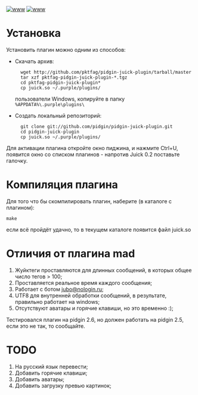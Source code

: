 <meta http-equiv="content-type" content="text/html; charset=utf-8" />

[![www](http://img171.imageshack.us/img171/946/juick.th.png)](http://img171.imageshack.us/img171/946/juick.png)
[![www](http://img38.imageshack.us/img38/3261/jubonologinru.th.png)](http://img38.imageshack.us/img38/3261/jubonologinru.png)


# Установка

Установить плагин можно одним из способов:

- Скачать архив:

        wget http://github.com/pktfag/pidgin-juick-plugin/tarball/master
        tar xzf pktfag-pidgin-juick-plugin-*.tgz
        cd pktfag-pidgin-juick-plugin*
        cp juick.so ~/.purple/plugins/

    пользователи Windows, копируйте в папку `%APPDATA%\.purple\plugins\`

- Создать локальный репозиторий:

        git clone git://github.com/pidgin/pidgin-juick-plugin.git
        cd pidgin-juick-plugin
        cp juick.so ~/.purple/plugins/

Для активации плагина откройте окно пиджина, и нажмите Ctrl+U, появится окно
со списком плагинов - напротив Juick 0.2 поставьте галочку.

# Компиляция плагина

Для того что бы скомпилировать плагин, наберите (в каталоге с плагином):

    make

если всё пройдёт удачно, то в текущем каталоге появится файл juick.so

# Отличия от плагина mad
 1. Жуйктеги проставляются для длинных сообщений, в которых общее число тегов > 100;
 2. Проставляется реальное время каждого сообщения;
 3. Работает с ботом jubo@nologin.ru;
 4. UTF8 для внутренней обработки сообщений, в результате, правильно работает на windows;
 5. Отсутствуют аватары и горячие клавиши, но это временно :);

Тестировался плагин на pidgin 2.6, но должен работать на pidgin 2.5, если это не так, то сообщайте.

# TODO
 1. На русский язык перевести;
 2. Добавить горячие клавиши;
 3. Добавить аватары;
 4. Добавить загрузку превью картинок;

